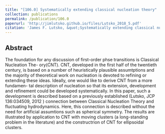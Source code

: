 ```yaml
---
title: "[106.0] Systematically extending classical nucleation theory"
collection: publications
permalink: /publication/106.0
paperurl: 'http://jimlutsko.github.io/files/Lutsko_2018_5.pdf'
citation: 'James F. Lutsko, &quot;Systematically extending classical nucleation theory&quot;, <i>New Journal of Physics</i>, <strong>20</strong>, 103015 (2018)'
---
```

Abstract
---
The foundation for any discussion of first-order phse transitions is Classical Nucleation The- ory(CNT). CNT, developed in the first half of the twentieth century, is based on a number of heuristically plausible assumtptions and the majority of theoretical work on nucleation is devoted to refining or extending these ideas. Ideally, one would like to derive CNT from a more fundamen- tal description of nucleation so that its extension, development and refinement could be developed systematically. In this paper, such a development is described based on a previously established (Lutsko, JCP 136:034509, 2012 ) connection between Classical Nucleation Theory and fluctuating hydrodynamics. Here, this connection is described without the need for artificial assumtions such as spherical symmetry. The results are illustrated by application to CNT with moving clusters (a long-standing problem in the literature) and the constructrion of CNT for ellipsoidal clusters.
